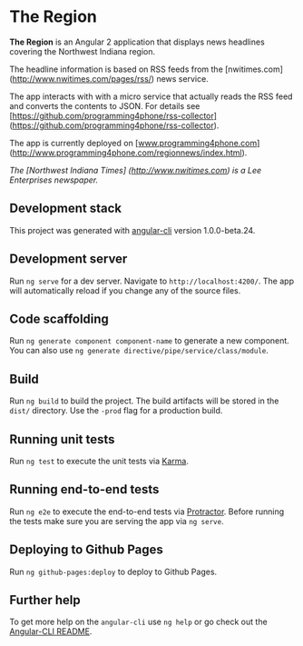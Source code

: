 # The Region

**The Region** is an Angular 2 application that displays news headlines covering the Northwest Indiana region.

The headline information is based on RSS feeds from the [nwitimes.com] (http://www.nwitimes.com/pages/rss/) news service.

The app interacts with with a micro service that actually reads the RSS feed and converts the contents to JSON. For details see [https://github.com/programming4phone/rss-collector] (https://github.com/programming4phone/rss-collector).

The app is currently deployed on [www.programming4phone.com] (http://www.programming4phone.com/regionnews/index.html).

*The [Northwest Indiana Times] (http://www.nwitimes.com) is a Lee Enterprises newspaper.*

## Development stack
This project was generated with [angular-cli](https://github.com/angular/angular-cli) version 1.0.0-beta.24.

## Development server
Run `ng serve` for a dev server. Navigate to `http://localhost:4200/`. The app will automatically reload if you change any of the source files.

## Code scaffolding

Run `ng generate component component-name` to generate a new component. You can also use `ng generate directive/pipe/service/class/module`.

## Build

Run `ng build` to build the project. The build artifacts will be stored in the `dist/` directory. Use the `-prod` flag for a production build.

## Running unit tests

Run `ng test` to execute the unit tests via [Karma](https://karma-runner.github.io).

## Running end-to-end tests

Run `ng e2e` to execute the end-to-end tests via [Protractor](http://www.protractortest.org/).
Before running the tests make sure you are serving the app via `ng serve`.

## Deploying to Github Pages

Run `ng github-pages:deploy` to deploy to Github Pages.

## Further help

To get more help on the `angular-cli` use `ng help` or go check out the [Angular-CLI README](https://github.com/angular/angular-cli/blob/master/README.md).
